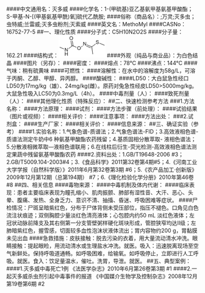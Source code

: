 ####中文通用名：灭多威
####化学名：1-(甲硫基)亚乙基氨甲基氨基甲酸酯；S-甲基-N-[(甲基氨基甲酰)氧]硫代乙酰胺;
####俗称（商品名）：;万灵;灭多虫；虫特威;兰雷威;灭多虫粉剂;灭索威
####英文名：MethoMyl
####CASNo：16752-77-5
##一、理化性质
####分子式：C5H10N2O2S
####分子量：162.21
####结构式：![结构式](./assets/duwu/灭多威/@0结构式.gif)
####外观（纯品与商业品）：为白色结晶
####图片（另存）：
####密度：
####熔点：78°C
####沸点：144°C
####气味：稍有硫黄味
####可燃性：
####溶解性：在水中的溶解度为58g/L，可溶于丙酮、乙醇、甲醇、异丙醇。
####酸碱性：
####LD50：大白鼠急性经口LD50为17mg/kg（雄）、24mg/kg(雌）。原药对兔急性经皮LD50>5000mg/kg。大鼠急性吸入LC50为0.3mg/L（4h）。
####中毒剂量（人）：
####致死剂量（人）：
####其他理化性质（特殊反应）：
##二、快速检测参考方法
###1.方法名称：
####方法原理：
####试剂：
####方法步骤（前处理）：
####试验结果（图片或视频）：
####相关评价：
####注意事项：
####方法出处：
###2.试剂盒：
####生产厂家：
####相关评价：
####信息来源：
##三、确证实验（参考）
####1.实验名称：1.气象色谱-质谱法；2.气象色谱法-FID；3.高效液相色谱- 质谱法测定牛奶中6 种氨基甲酸酯农药残留；4.基质固相分散萃取- 液相色谱法；5.分散液相微萃取—液相色谱联用；6.在线柱后衍生-荧光检测-高效液相色谱法测定果蔬中残留氨基甲酸酯农药
####2.资料出处：1.GB/T19648-2006 #3；2.GB/T5009.104-2003#4；3.《食品科学》2011第32卷第4期#5；4.《河南工业大学学报（自然科学版）》2011年6月第32卷第3期 #6；5.《农产品加工·创新版》2009年12月第12期（总第194期） #7；6.《理化检验化学分册》2010年第46卷 #8
##四、相关信息
####毒物来源：
####中毒机制及体内代谢：
####临床表现：患者主要临床表现为瞳孔缩小、肌肉振颤、肺部有湿性音、大汗、恶心、头晕、腹痛、发热、全身乏力、意识不清、抽搐、昏迷、呼吸困难等症状。
####尸检情况：尸斑呈暗紫红色，分布于尸体背侧未受压部位，指压不褪色。口角见白色流注状痕迹；双侧胸腔少量淡红色清亮液体；心包腔内约50 mL 淡红色液体；左冠状动脉前降支及其右侧第一分支管壁粥样硬化斑块形成，管腔狭窄均达Ⅱ级；左肺暗紫红色，握雪感，切面较多血性泡沫状液体流出；胃内容物约200 g，胃黏膜未见出血
####急救措施：皮肤接触：脱去污染的衣着，用大量流动清水冲洗。眼睛接触：提起眼睑，用流动清水或生理盐水冲洗。就医。吸入：迅速脱离现场至空气新鲜处。保持呼吸道通畅。如呼吸困难，给输氧。如呼吸停止，立即进行人工呼吸。就医。食入：饮足量温水，催吐。洗胃，导泄。就医。
##五、典型案例：
####1.灭多威中毒死亡1例 《法医学杂志》2010年6月第26卷第3期 #1
####2.一起灭多威杀虫剂引起中毒事件的报道 《中国媒介生物学及控制杂志》2008年12月第19卷第6期 #2
